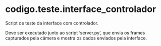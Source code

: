 <a id="module-codigo.teste.interface_controlador"></a>

<a id="codigo-teste-interface-controlador"></a>

# codigo.teste.interface_controlador

Script de teste da interface com controlador.

Deve ser executado junto ao script ‘server.py’, que envia os frames capturados pela câmera e
mostra os dados enviados pela interface.
